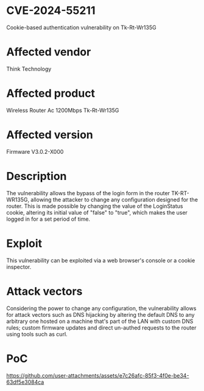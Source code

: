 # CVE-2024-55211
Cookie-based authentication vulnerability on Tk-Rt-Wr135G

# Affected vendor
Think Technology

# Affected product
Wireless Router Ac 1200Mbps Tk-Rt-Wr135G

# Affected version
Firmware V3.0.2-X000

# Description
The vulnerability allows the bypass of the login form in the router TK-RT-WR135G, allowing the attacker to change any configuration designed for the router.
This is made possible by changing the value of the LoginStatus cookie, altering its initial value of "false" to "true", which makes the user logged in for a set period of time.

# Exploit
This vulnerability can be exploited via a web browser's console or a cookie inspector.

# Attack vectors
Considering the power to change any configuration, the vulnerability allows for attack vectors such as DNS hijacking by altering the default DNS to any arbitrary one hosted on a machine that's part of the LAN with custom DNS rules; custom firmware updates and direct un-authed requests to the router using tools such as curl.

# PoC
https://github.com/user-attachments/assets/e7c26afc-85f3-4f0e-be34-63df5e3084ca
